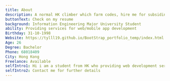 ```yaml
---
title: About
description: A normal HK climber which farm codes, hire me for subsiding my climbing shoes
buttonText: Check on my resume
background: Information Engineering Major University Student
ability: Providing services for web/mobile app development
Birthday: 31-10-1998
Website: https://tylll19.github.io/BootStrap_portfolio_temp/index.html
Age: 26
Degree: Bachelor
Phone: 68018409
City: Hong Kong
Freelance: Available
selfIntro1: Hi i am a student from HK who providing web development service.
selfIntro2: Contact me for further details
---
```

